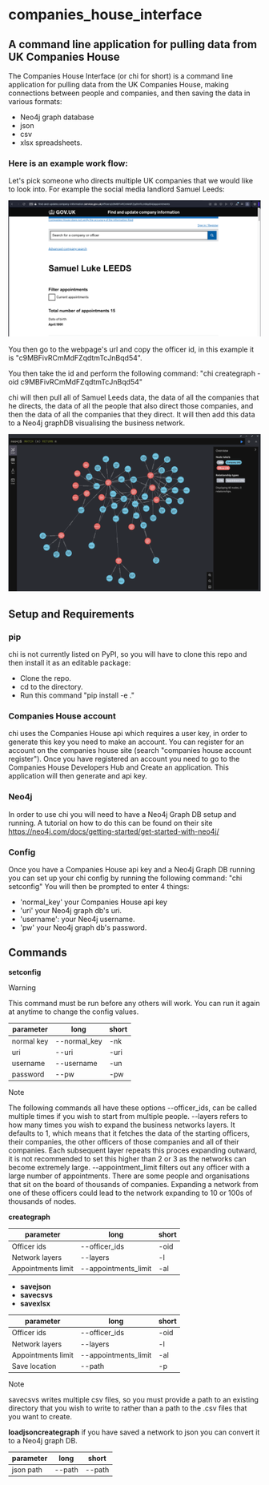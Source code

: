 # companies_house_interface
## A command line application for pulling data from UK Companies House

The Companies House Interface (or chi for short) is a command line application for
pulling data from the UK Companies House, making connections between people and companies,
and then saving the data in various formats:
- Neo4j graph database
- json
- csv
- xlsx spreadsheets.

### Here is an example work flow:

Let's pick someone who directs multiple UK companies that we would like to look into.
For example the social media landlord Samuel Leeds:

![A screenshot of Samuel Leeds Companies House profile](/imgs/companies_house.png)

You then go to the webpage's url and copy the officer id, in this example it is
"c9MBFivRCmMdFZqdtmTcJnBqd54".

You then take the id and perform the following command:
"chi creategraph -oid c9MBFivRCmMdFZqdtmTcJnBqd54"

chi will then pull all of Samuel Leeds data, the data of all the companies that he directs,
the data of all the people that also direct those companies, and then the data of all
the companies that they direct. It will then add this data to a Neo4j graphDB
visualising the business network.

![A screenshot of a Neo4j GraphDB visualising Samuel Leeds' business network](/imgs/graph_example.png)


## Setup and Requirements

### pip
chi is not currently listed on PyPI, so you will have to clone this repo and then install it as an editable package:
- Clone the repo.
- cd to the directory.
- Run this command "pip install -e ."

### Companies House account
chi uses the Companies House api which requires a user key, in order to generate this key you need to make an account.
You can register for an account on the companies house site (search "companies house account register").
Once you have registered an account you need to go to the Companies House Developers Hub and Create an application.
This application will then generate and api key.

### Neo4j
In order to use chi you will need to have a Neo4j Graph DB setup and running. A tutorial on how to do this can be found
on their site https://neo4j.com/docs/getting-started/get-started-with-neo4j/

### Config

Once you have a Companies House api key and a Neo4j Graph DB running you can set up your chi config by running the
following command:
"chi setconfig"
You will then be prompted to enter 4 things:
- 'normal_key' your Companies House api key 
- 'uri' your Neo4j graph db's uri.
- 'username': your Neo4j username.
- 'pw' your Neo4j graph db's password.

## Commands

**setconfig**
> [!WARNING]
> This command must be run before any others will work. You can run it again at anytime to change the config values.

| parameter  | long         | short |
|------------|--------------|-------|
| normal key | --normal_key | -nk   | 
| uri        | --uri        | -uri  |
| username   | --username   | -un   |
| password   | --pw         | -pw   |


> [!NOTE]
> The following commands all have these options 
> --officer_ids, can be called multiple times if you wish to start from multiple people.
> --layers refers to how many times you wish to expand the business networks layers. It defaults to 1, which means that
> it fetches the data of the starting officers, their companies, the other officers of those companies and all of their 
> companies. Each subsequent layer repeats this proces expanding outward, it is not recommended to set this higher than
> 2 or 3 as the networks can become extremely large.
> --appointment_limit filters out any officer with a large number of appointments. There are some people and organisations
> that sit on the board of thousands of companies. Expanding a network from one of these officers could lead to the network 
> expanding to 10 or 100s of thousands of nodes.


**creategraph**

| parameter | long | short |
|------------|------|-------|
| Officer ids | --officer_ids | -oid | 
| Network layers | --layers | -l |
| Appointments limit | --appointments_limit | -al |



- **savejson**
- **savecsvs**
- **savexlsx**


| parameter | long | short |
|------------|------|-------|
| Officer ids | --officer_ids | -oid | 
| Network layers | --layers | -l |
| Appointments limit | --appointments_limit | -al |
| Save location | --path | -p |

> [!NOTE]
> savecsvs writes multiple csv files, so you must provide a path to an existing directory that you wish to write to
> rather than a path to the .csv files that you want to create.

**loadjsoncreategraph**
if you have saved a network to json you can convert it to a Neo4j graph DB.

| parameter | long   | short  |
|-----------|--------|--------|
| json path | --path | --path |
